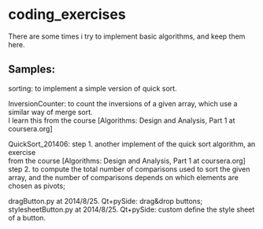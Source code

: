 coding_exercises
================

There are some times i try to implement basic algorithms, and keep them here. 


Samples: 
---- 
sorting: to implement a simple version of quick sort.   
       
InversionCounter: to count the inversions of a given array, which use a similar way of merge sort.   
I learn this from the course [Algorithms: Design and Analysis, Part 1 at coursera.org]    

QuickSort_201406: 
step 1. another implement of the quick sort algorithm, an exercise  
from the course [Algorithms: Design and Analysis, Part 1 at coursera.org]  
step 2. to compute the total number of comparisons used to sort the given  array, and the number of comparisons depends on which elements are chosen as pivots;

dragButton.py       at 2014/8/25. Qt+pySide: drag&drop buttons;     
stylesheetButton.py at 2014/8/25. Qt+pySide: custom define the style sheet of a button.         



  
